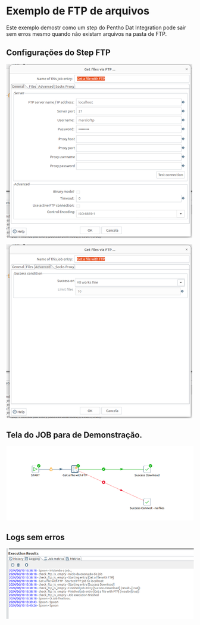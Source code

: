 # Exemplo de FTP de arquivos 
Este exemplo demostr como um step do Pentho Dat Integration pode sair sem erros mesmo quando não existam arquivos na pasta de FTP.

## Configurações do Step FTP

![image](https://raw.githubusercontent.com/ambientelivre/samples-pentaho/master/data-integration/jobs/ftp/img_screenshot/config_ftp_pentaho_1.png)


![image](https://raw.githubusercontent.com/ambientelivre/samples-pentaho/master/data-integration/jobs/ftp/img_screenshot/config_ftp_pentaho_2.png)


## Tela do JOB para de Demonstração.

![image](https://raw.githubusercontent.com/ambientelivre/samples-pentaho/master/data-integration/jobs/ftp/img_screenshot/etl.png)


## Logs sem erros

![image](https://raw.githubusercontent.com/ambientelivre/samples-pentaho/master/data-integration/jobs/ftp/img_screenshot/logs_ftp_not_files_pentaho.png)
